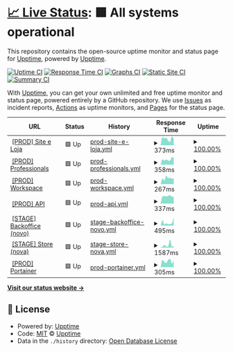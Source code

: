 # [📈 Live Status](https://hub-xp.github.io/testfy-status/): <!--live status--> **🟩 All systems operational**

This repository contains the open-source uptime monitor and status page for [Upptime](https://upptime.js.org), powered by [Upptime](https://github.com/upptime/upptime).

[![Uptime CI](https://github.com/hub-xp/testfy-status/workflows/Uptime%20CI/badge.svg)](https://github.com/hub-xp/testfy-status/actions?query=workflow%3A%22Uptime+CI%22)
[![Response Time CI](https://github.com/hub-xp/testfy-status/workflows/Response%20Time%20CI/badge.svg)](https://github.com/hub-xp/testfy-status/actions?query=workflow%3A%22Response+Time+CI%22)
[![Graphs CI](https://github.com/hub-xp/testfy-status/workflows/Graphs%20CI/badge.svg)](https://github.com/hub-xp/testfy-status/actions?query=workflow%3A%22Graphs+CI%22)
[![Static Site CI](https://github.com/hub-xp/testfy-status/workflows/Static%20Site%20CI/badge.svg)](https://github.com/hub-xp/testfy-status/actions?query=workflow%3A%22Static+Site+CI%22)
[![Summary CI](https://github.com/hub-xp/testfy-status/workflows/Summary%20CI/badge.svg)](https://github.com/hub-xp/testfy-status/actions?query=workflow%3A%22Summary+CI%22)

With [Upptime](https://upptime.js.org), you can get your own unlimited and free uptime monitor and status page, powered entirely by a GitHub repository. We use [Issues](https://github.com/upptime/upptime/issues) as incident reports, [Actions](https://github.com/hub-xp/testfy-status/actions) as uptime monitors, and [Pages](https://hub-xp.github.io/testfy-status/) for the status page.

<!--start: status pages-->
<!-- This summary is generated by Upptime (https://github.com/upptime/upptime) -->
<!-- Do not edit this manually, your changes will be overwritten -->
<!-- prettier-ignore -->
| URL | Status | History | Response Time | Uptime |
| --- | ------ | ------- | ------------- | ------ |
| <img alt="" src="https://favicons.githubusercontent.com/testfy.com.br" height="13"> [[PROD] Site e Loja](https://testfy.com.br/) | 🟩 Up | [prod-site-e-loja.yml](https://github.com/hub-xp/testfy-status/commits/HEAD/history/prod-site-e-loja.yml) | <details><summary><img alt="Response time graph" src="./graphs/prod-site-e-loja/response-time-week.png" height="20"> 373ms</summary><br><a href="https://hub-xp.github.io/testfy-status/history/prod-site-e-loja"><img alt="Response time 537" src="https://img.shields.io/endpoint?url=https%3A%2F%2Fraw.githubusercontent.com%2Fhub-xp%2Ftestfy-status%2FHEAD%2Fapi%2Fprod-site-e-loja%2Fresponse-time.json"></a><br><a href="https://hub-xp.github.io/testfy-status/history/prod-site-e-loja"><img alt="24-hour response time 385" src="https://img.shields.io/endpoint?url=https%3A%2F%2Fraw.githubusercontent.com%2Fhub-xp%2Ftestfy-status%2FHEAD%2Fapi%2Fprod-site-e-loja%2Fresponse-time-day.json"></a><br><a href="https://hub-xp.github.io/testfy-status/history/prod-site-e-loja"><img alt="7-day response time 373" src="https://img.shields.io/endpoint?url=https%3A%2F%2Fraw.githubusercontent.com%2Fhub-xp%2Ftestfy-status%2FHEAD%2Fapi%2Fprod-site-e-loja%2Fresponse-time-week.json"></a><br><a href="https://hub-xp.github.io/testfy-status/history/prod-site-e-loja"><img alt="30-day response time 393" src="https://img.shields.io/endpoint?url=https%3A%2F%2Fraw.githubusercontent.com%2Fhub-xp%2Ftestfy-status%2FHEAD%2Fapi%2Fprod-site-e-loja%2Fresponse-time-month.json"></a><br><a href="https://hub-xp.github.io/testfy-status/history/prod-site-e-loja"><img alt="1-year response time 537" src="https://img.shields.io/endpoint?url=https%3A%2F%2Fraw.githubusercontent.com%2Fhub-xp%2Ftestfy-status%2FHEAD%2Fapi%2Fprod-site-e-loja%2Fresponse-time-year.json"></a></details> | <details><summary><a href="https://hub-xp.github.io/testfy-status/history/prod-site-e-loja">100.00%</a></summary><a href="https://hub-xp.github.io/testfy-status/history/prod-site-e-loja"><img alt="All-time uptime 99.87%" src="https://img.shields.io/endpoint?url=https%3A%2F%2Fraw.githubusercontent.com%2Fhub-xp%2Ftestfy-status%2FHEAD%2Fapi%2Fprod-site-e-loja%2Fuptime.json"></a><br><a href="https://hub-xp.github.io/testfy-status/history/prod-site-e-loja"><img alt="24-hour uptime 100.00%" src="https://img.shields.io/endpoint?url=https%3A%2F%2Fraw.githubusercontent.com%2Fhub-xp%2Ftestfy-status%2FHEAD%2Fapi%2Fprod-site-e-loja%2Fuptime-day.json"></a><br><a href="https://hub-xp.github.io/testfy-status/history/prod-site-e-loja"><img alt="7-day uptime 100.00%" src="https://img.shields.io/endpoint?url=https%3A%2F%2Fraw.githubusercontent.com%2Fhub-xp%2Ftestfy-status%2FHEAD%2Fapi%2Fprod-site-e-loja%2Fuptime-week.json"></a><br><a href="https://hub-xp.github.io/testfy-status/history/prod-site-e-loja"><img alt="30-day uptime 99.93%" src="https://img.shields.io/endpoint?url=https%3A%2F%2Fraw.githubusercontent.com%2Fhub-xp%2Ftestfy-status%2FHEAD%2Fapi%2Fprod-site-e-loja%2Fuptime-month.json"></a><br><a href="https://hub-xp.github.io/testfy-status/history/prod-site-e-loja"><img alt="1-year uptime 99.87%" src="https://img.shields.io/endpoint?url=https%3A%2F%2Fraw.githubusercontent.com%2Fhub-xp%2Ftestfy-status%2FHEAD%2Fapi%2Fprod-site-e-loja%2Fuptime-year.json"></a></details>
| <img alt="" src="https://favicons.githubusercontent.com/pro.testfy.com.br" height="13"> [[PROD] Professionals](https://pro.testfy.com.br/) | 🟩 Up | [prod-professionals.yml](https://github.com/hub-xp/testfy-status/commits/HEAD/history/prod-professionals.yml) | <details><summary><img alt="Response time graph" src="./graphs/prod-professionals/response-time-week.png" height="20"> 358ms</summary><br><a href="https://hub-xp.github.io/testfy-status/history/prod-professionals"><img alt="Response time 401" src="https://img.shields.io/endpoint?url=https%3A%2F%2Fraw.githubusercontent.com%2Fhub-xp%2Ftestfy-status%2FHEAD%2Fapi%2Fprod-professionals%2Fresponse-time.json"></a><br><a href="https://hub-xp.github.io/testfy-status/history/prod-professionals"><img alt="24-hour response time 445" src="https://img.shields.io/endpoint?url=https%3A%2F%2Fraw.githubusercontent.com%2Fhub-xp%2Ftestfy-status%2FHEAD%2Fapi%2Fprod-professionals%2Fresponse-time-day.json"></a><br><a href="https://hub-xp.github.io/testfy-status/history/prod-professionals"><img alt="7-day response time 358" src="https://img.shields.io/endpoint?url=https%3A%2F%2Fraw.githubusercontent.com%2Fhub-xp%2Ftestfy-status%2FHEAD%2Fapi%2Fprod-professionals%2Fresponse-time-week.json"></a><br><a href="https://hub-xp.github.io/testfy-status/history/prod-professionals"><img alt="30-day response time 368" src="https://img.shields.io/endpoint?url=https%3A%2F%2Fraw.githubusercontent.com%2Fhub-xp%2Ftestfy-status%2FHEAD%2Fapi%2Fprod-professionals%2Fresponse-time-month.json"></a><br><a href="https://hub-xp.github.io/testfy-status/history/prod-professionals"><img alt="1-year response time 401" src="https://img.shields.io/endpoint?url=https%3A%2F%2Fraw.githubusercontent.com%2Fhub-xp%2Ftestfy-status%2FHEAD%2Fapi%2Fprod-professionals%2Fresponse-time-year.json"></a></details> | <details><summary><a href="https://hub-xp.github.io/testfy-status/history/prod-professionals">100.00%</a></summary><a href="https://hub-xp.github.io/testfy-status/history/prod-professionals"><img alt="All-time uptime 92.62%" src="https://img.shields.io/endpoint?url=https%3A%2F%2Fraw.githubusercontent.com%2Fhub-xp%2Ftestfy-status%2FHEAD%2Fapi%2Fprod-professionals%2Fuptime.json"></a><br><a href="https://hub-xp.github.io/testfy-status/history/prod-professionals"><img alt="24-hour uptime 100.00%" src="https://img.shields.io/endpoint?url=https%3A%2F%2Fraw.githubusercontent.com%2Fhub-xp%2Ftestfy-status%2FHEAD%2Fapi%2Fprod-professionals%2Fuptime-day.json"></a><br><a href="https://hub-xp.github.io/testfy-status/history/prod-professionals"><img alt="7-day uptime 100.00%" src="https://img.shields.io/endpoint?url=https%3A%2F%2Fraw.githubusercontent.com%2Fhub-xp%2Ftestfy-status%2FHEAD%2Fapi%2Fprod-professionals%2Fuptime-week.json"></a><br><a href="https://hub-xp.github.io/testfy-status/history/prod-professionals"><img alt="30-day uptime 100.00%" src="https://img.shields.io/endpoint?url=https%3A%2F%2Fraw.githubusercontent.com%2Fhub-xp%2Ftestfy-status%2FHEAD%2Fapi%2Fprod-professionals%2Fuptime-month.json"></a><br><a href="https://hub-xp.github.io/testfy-status/history/prod-professionals"><img alt="1-year uptime 92.62%" src="https://img.shields.io/endpoint?url=https%3A%2F%2Fraw.githubusercontent.com%2Fhub-xp%2Ftestfy-status%2FHEAD%2Fapi%2Fprod-professionals%2Fuptime-year.json"></a></details>
| <img alt="" src="https://favicons.githubusercontent.com/workspace.testfy.com.br" height="13"> [[PROD] Workspace](http://workspace.testfy.com.br/) | 🟩 Up | [prod-workspace.yml](https://github.com/hub-xp/testfy-status/commits/HEAD/history/prod-workspace.yml) | <details><summary><img alt="Response time graph" src="./graphs/prod-workspace/response-time-week.png" height="20"> 267ms</summary><br><a href="https://hub-xp.github.io/testfy-status/history/prod-workspace"><img alt="Response time 265" src="https://img.shields.io/endpoint?url=https%3A%2F%2Fraw.githubusercontent.com%2Fhub-xp%2Ftestfy-status%2FHEAD%2Fapi%2Fprod-workspace%2Fresponse-time.json"></a><br><a href="https://hub-xp.github.io/testfy-status/history/prod-workspace"><img alt="24-hour response time 258" src="https://img.shields.io/endpoint?url=https%3A%2F%2Fraw.githubusercontent.com%2Fhub-xp%2Ftestfy-status%2FHEAD%2Fapi%2Fprod-workspace%2Fresponse-time-day.json"></a><br><a href="https://hub-xp.github.io/testfy-status/history/prod-workspace"><img alt="7-day response time 267" src="https://img.shields.io/endpoint?url=https%3A%2F%2Fraw.githubusercontent.com%2Fhub-xp%2Ftestfy-status%2FHEAD%2Fapi%2Fprod-workspace%2Fresponse-time-week.json"></a><br><a href="https://hub-xp.github.io/testfy-status/history/prod-workspace"><img alt="30-day response time 283" src="https://img.shields.io/endpoint?url=https%3A%2F%2Fraw.githubusercontent.com%2Fhub-xp%2Ftestfy-status%2FHEAD%2Fapi%2Fprod-workspace%2Fresponse-time-month.json"></a><br><a href="https://hub-xp.github.io/testfy-status/history/prod-workspace"><img alt="1-year response time 265" src="https://img.shields.io/endpoint?url=https%3A%2F%2Fraw.githubusercontent.com%2Fhub-xp%2Ftestfy-status%2FHEAD%2Fapi%2Fprod-workspace%2Fresponse-time-year.json"></a></details> | <details><summary><a href="https://hub-xp.github.io/testfy-status/history/prod-workspace">100.00%</a></summary><a href="https://hub-xp.github.io/testfy-status/history/prod-workspace"><img alt="All-time uptime 100.00%" src="https://img.shields.io/endpoint?url=https%3A%2F%2Fraw.githubusercontent.com%2Fhub-xp%2Ftestfy-status%2FHEAD%2Fapi%2Fprod-workspace%2Fuptime.json"></a><br><a href="https://hub-xp.github.io/testfy-status/history/prod-workspace"><img alt="24-hour uptime 100.00%" src="https://img.shields.io/endpoint?url=https%3A%2F%2Fraw.githubusercontent.com%2Fhub-xp%2Ftestfy-status%2FHEAD%2Fapi%2Fprod-workspace%2Fuptime-day.json"></a><br><a href="https://hub-xp.github.io/testfy-status/history/prod-workspace"><img alt="7-day uptime 100.00%" src="https://img.shields.io/endpoint?url=https%3A%2F%2Fraw.githubusercontent.com%2Fhub-xp%2Ftestfy-status%2FHEAD%2Fapi%2Fprod-workspace%2Fuptime-week.json"></a><br><a href="https://hub-xp.github.io/testfy-status/history/prod-workspace"><img alt="30-day uptime 100.00%" src="https://img.shields.io/endpoint?url=https%3A%2F%2Fraw.githubusercontent.com%2Fhub-xp%2Ftestfy-status%2FHEAD%2Fapi%2Fprod-workspace%2Fuptime-month.json"></a><br><a href="https://hub-xp.github.io/testfy-status/history/prod-workspace"><img alt="1-year uptime 100.00%" src="https://img.shields.io/endpoint?url=https%3A%2F%2Fraw.githubusercontent.com%2Fhub-xp%2Ftestfy-status%2FHEAD%2Fapi%2Fprod-workspace%2Fuptime-year.json"></a></details>
| <img alt="" src="https://favicons.githubusercontent.com/api.testfy.com.br" height="13"> [[PROD] API](https://api.testfy.com.br/public/healthcheck/liveness) | 🟩 Up | [prod-api.yml](https://github.com/hub-xp/testfy-status/commits/HEAD/history/prod-api.yml) | <details><summary><img alt="Response time graph" src="./graphs/prod-api/response-time-week.png" height="20"> 337ms</summary><br><a href="https://hub-xp.github.io/testfy-status/history/prod-api"><img alt="Response time 292" src="https://img.shields.io/endpoint?url=https%3A%2F%2Fraw.githubusercontent.com%2Fhub-xp%2Ftestfy-status%2FHEAD%2Fapi%2Fprod-api%2Fresponse-time.json"></a><br><a href="https://hub-xp.github.io/testfy-status/history/prod-api"><img alt="24-hour response time 313" src="https://img.shields.io/endpoint?url=https%3A%2F%2Fraw.githubusercontent.com%2Fhub-xp%2Ftestfy-status%2FHEAD%2Fapi%2Fprod-api%2Fresponse-time-day.json"></a><br><a href="https://hub-xp.github.io/testfy-status/history/prod-api"><img alt="7-day response time 337" src="https://img.shields.io/endpoint?url=https%3A%2F%2Fraw.githubusercontent.com%2Fhub-xp%2Ftestfy-status%2FHEAD%2Fapi%2Fprod-api%2Fresponse-time-week.json"></a><br><a href="https://hub-xp.github.io/testfy-status/history/prod-api"><img alt="30-day response time 311" src="https://img.shields.io/endpoint?url=https%3A%2F%2Fraw.githubusercontent.com%2Fhub-xp%2Ftestfy-status%2FHEAD%2Fapi%2Fprod-api%2Fresponse-time-month.json"></a><br><a href="https://hub-xp.github.io/testfy-status/history/prod-api"><img alt="1-year response time 292" src="https://img.shields.io/endpoint?url=https%3A%2F%2Fraw.githubusercontent.com%2Fhub-xp%2Ftestfy-status%2FHEAD%2Fapi%2Fprod-api%2Fresponse-time-year.json"></a></details> | <details><summary><a href="https://hub-xp.github.io/testfy-status/history/prod-api">100.00%</a></summary><a href="https://hub-xp.github.io/testfy-status/history/prod-api"><img alt="All-time uptime 99.96%" src="https://img.shields.io/endpoint?url=https%3A%2F%2Fraw.githubusercontent.com%2Fhub-xp%2Ftestfy-status%2FHEAD%2Fapi%2Fprod-api%2Fuptime.json"></a><br><a href="https://hub-xp.github.io/testfy-status/history/prod-api"><img alt="24-hour uptime 100.00%" src="https://img.shields.io/endpoint?url=https%3A%2F%2Fraw.githubusercontent.com%2Fhub-xp%2Ftestfy-status%2FHEAD%2Fapi%2Fprod-api%2Fuptime-day.json"></a><br><a href="https://hub-xp.github.io/testfy-status/history/prod-api"><img alt="7-day uptime 100.00%" src="https://img.shields.io/endpoint?url=https%3A%2F%2Fraw.githubusercontent.com%2Fhub-xp%2Ftestfy-status%2FHEAD%2Fapi%2Fprod-api%2Fuptime-week.json"></a><br><a href="https://hub-xp.github.io/testfy-status/history/prod-api"><img alt="30-day uptime 100.00%" src="https://img.shields.io/endpoint?url=https%3A%2F%2Fraw.githubusercontent.com%2Fhub-xp%2Ftestfy-status%2FHEAD%2Fapi%2Fprod-api%2Fuptime-month.json"></a><br><a href="https://hub-xp.github.io/testfy-status/history/prod-api"><img alt="1-year uptime 99.96%" src="https://img.shields.io/endpoint?url=https%3A%2F%2Fraw.githubusercontent.com%2Fhub-xp%2Ftestfy-status%2FHEAD%2Fapi%2Fprod-api%2Fuptime-year.json"></a></details>
| <img alt="" src="https://favicons.githubusercontent.com/workspace-stage.testfy.com.br" height="13"> [[STAGE] Backoffice (novo)](https://workspace-stage.testfy.com.br/) | 🟩 Up | [stage-backoffice-novo.yml](https://github.com/hub-xp/testfy-status/commits/HEAD/history/stage-backoffice-novo.yml) | <details><summary><img alt="Response time graph" src="./graphs/stage-backoffice-novo/response-time-week.png" height="20"> 495ms</summary><br><a href="https://hub-xp.github.io/testfy-status/history/stage-backoffice-novo"><img alt="Response time 669" src="https://img.shields.io/endpoint?url=https%3A%2F%2Fraw.githubusercontent.com%2Fhub-xp%2Ftestfy-status%2FHEAD%2Fapi%2Fstage-backoffice-novo%2Fresponse-time.json"></a><br><a href="https://hub-xp.github.io/testfy-status/history/stage-backoffice-novo"><img alt="24-hour response time 1299" src="https://img.shields.io/endpoint?url=https%3A%2F%2Fraw.githubusercontent.com%2Fhub-xp%2Ftestfy-status%2FHEAD%2Fapi%2Fstage-backoffice-novo%2Fresponse-time-day.json"></a><br><a href="https://hub-xp.github.io/testfy-status/history/stage-backoffice-novo"><img alt="7-day response time 495" src="https://img.shields.io/endpoint?url=https%3A%2F%2Fraw.githubusercontent.com%2Fhub-xp%2Ftestfy-status%2FHEAD%2Fapi%2Fstage-backoffice-novo%2Fresponse-time-week.json"></a><br><a href="https://hub-xp.github.io/testfy-status/history/stage-backoffice-novo"><img alt="30-day response time 826" src="https://img.shields.io/endpoint?url=https%3A%2F%2Fraw.githubusercontent.com%2Fhub-xp%2Ftestfy-status%2FHEAD%2Fapi%2Fstage-backoffice-novo%2Fresponse-time-month.json"></a><br><a href="https://hub-xp.github.io/testfy-status/history/stage-backoffice-novo"><img alt="1-year response time 669" src="https://img.shields.io/endpoint?url=https%3A%2F%2Fraw.githubusercontent.com%2Fhub-xp%2Ftestfy-status%2FHEAD%2Fapi%2Fstage-backoffice-novo%2Fresponse-time-year.json"></a></details> | <details><summary><a href="https://hub-xp.github.io/testfy-status/history/stage-backoffice-novo">100.00%</a></summary><a href="https://hub-xp.github.io/testfy-status/history/stage-backoffice-novo"><img alt="All-time uptime 99.94%" src="https://img.shields.io/endpoint?url=https%3A%2F%2Fraw.githubusercontent.com%2Fhub-xp%2Ftestfy-status%2FHEAD%2Fapi%2Fstage-backoffice-novo%2Fuptime.json"></a><br><a href="https://hub-xp.github.io/testfy-status/history/stage-backoffice-novo"><img alt="24-hour uptime 100.00%" src="https://img.shields.io/endpoint?url=https%3A%2F%2Fraw.githubusercontent.com%2Fhub-xp%2Ftestfy-status%2FHEAD%2Fapi%2Fstage-backoffice-novo%2Fuptime-day.json"></a><br><a href="https://hub-xp.github.io/testfy-status/history/stage-backoffice-novo"><img alt="7-day uptime 100.00%" src="https://img.shields.io/endpoint?url=https%3A%2F%2Fraw.githubusercontent.com%2Fhub-xp%2Ftestfy-status%2FHEAD%2Fapi%2Fstage-backoffice-novo%2Fuptime-week.json"></a><br><a href="https://hub-xp.github.io/testfy-status/history/stage-backoffice-novo"><img alt="30-day uptime 99.87%" src="https://img.shields.io/endpoint?url=https%3A%2F%2Fraw.githubusercontent.com%2Fhub-xp%2Ftestfy-status%2FHEAD%2Fapi%2Fstage-backoffice-novo%2Fuptime-month.json"></a><br><a href="https://hub-xp.github.io/testfy-status/history/stage-backoffice-novo"><img alt="1-year uptime 99.94%" src="https://img.shields.io/endpoint?url=https%3A%2F%2Fraw.githubusercontent.com%2Fhub-xp%2Ftestfy-status%2FHEAD%2Fapi%2Fstage-backoffice-novo%2Fuptime-year.json"></a></details>
| <img alt="" src="https://favicons.githubusercontent.com/store-stage.testfy.com.br" height="13"> [[STAGE] Store (nova)](https://store-stage.testfy.com.br/) | 🟩 Up | [stage-store-nova.yml](https://github.com/hub-xp/testfy-status/commits/HEAD/history/stage-store-nova.yml) | <details><summary><img alt="Response time graph" src="./graphs/stage-store-nova/response-time-week.png" height="20"> 1587ms</summary><br><a href="https://hub-xp.github.io/testfy-status/history/stage-store-nova"><img alt="Response time 961" src="https://img.shields.io/endpoint?url=https%3A%2F%2Fraw.githubusercontent.com%2Fhub-xp%2Ftestfy-status%2FHEAD%2Fapi%2Fstage-store-nova%2Fresponse-time.json"></a><br><a href="https://hub-xp.github.io/testfy-status/history/stage-store-nova"><img alt="24-hour response time 893" src="https://img.shields.io/endpoint?url=https%3A%2F%2Fraw.githubusercontent.com%2Fhub-xp%2Ftestfy-status%2FHEAD%2Fapi%2Fstage-store-nova%2Fresponse-time-day.json"></a><br><a href="https://hub-xp.github.io/testfy-status/history/stage-store-nova"><img alt="7-day response time 1587" src="https://img.shields.io/endpoint?url=https%3A%2F%2Fraw.githubusercontent.com%2Fhub-xp%2Ftestfy-status%2FHEAD%2Fapi%2Fstage-store-nova%2Fresponse-time-week.json"></a><br><a href="https://hub-xp.github.io/testfy-status/history/stage-store-nova"><img alt="30-day response time 1131" src="https://img.shields.io/endpoint?url=https%3A%2F%2Fraw.githubusercontent.com%2Fhub-xp%2Ftestfy-status%2FHEAD%2Fapi%2Fstage-store-nova%2Fresponse-time-month.json"></a><br><a href="https://hub-xp.github.io/testfy-status/history/stage-store-nova"><img alt="1-year response time 961" src="https://img.shields.io/endpoint?url=https%3A%2F%2Fraw.githubusercontent.com%2Fhub-xp%2Ftestfy-status%2FHEAD%2Fapi%2Fstage-store-nova%2Fresponse-time-year.json"></a></details> | <details><summary><a href="https://hub-xp.github.io/testfy-status/history/stage-store-nova">100.00%</a></summary><a href="https://hub-xp.github.io/testfy-status/history/stage-store-nova"><img alt="All-time uptime 99.98%" src="https://img.shields.io/endpoint?url=https%3A%2F%2Fraw.githubusercontent.com%2Fhub-xp%2Ftestfy-status%2FHEAD%2Fapi%2Fstage-store-nova%2Fuptime.json"></a><br><a href="https://hub-xp.github.io/testfy-status/history/stage-store-nova"><img alt="24-hour uptime 100.00%" src="https://img.shields.io/endpoint?url=https%3A%2F%2Fraw.githubusercontent.com%2Fhub-xp%2Ftestfy-status%2FHEAD%2Fapi%2Fstage-store-nova%2Fuptime-day.json"></a><br><a href="https://hub-xp.github.io/testfy-status/history/stage-store-nova"><img alt="7-day uptime 100.00%" src="https://img.shields.io/endpoint?url=https%3A%2F%2Fraw.githubusercontent.com%2Fhub-xp%2Ftestfy-status%2FHEAD%2Fapi%2Fstage-store-nova%2Fuptime-week.json"></a><br><a href="https://hub-xp.github.io/testfy-status/history/stage-store-nova"><img alt="30-day uptime 100.00%" src="https://img.shields.io/endpoint?url=https%3A%2F%2Fraw.githubusercontent.com%2Fhub-xp%2Ftestfy-status%2FHEAD%2Fapi%2Fstage-store-nova%2Fuptime-month.json"></a><br><a href="https://hub-xp.github.io/testfy-status/history/stage-store-nova"><img alt="1-year uptime 99.98%" src="https://img.shields.io/endpoint?url=https%3A%2F%2Fraw.githubusercontent.com%2Fhub-xp%2Ftestfy-status%2FHEAD%2Fapi%2Fstage-store-nova%2Fuptime-year.json"></a></details>
| <img alt="" src="https://favicons.githubusercontent.com/portainer.testfy.com.br" height="13"> [[PROD] Portainer](https://portainer.testfy.com.br/) | 🟩 Up | [prod-portainer.yml](https://github.com/hub-xp/testfy-status/commits/HEAD/history/prod-portainer.yml) | <details><summary><img alt="Response time graph" src="./graphs/prod-portainer/response-time-week.png" height="20"> 305ms</summary><br><a href="https://hub-xp.github.io/testfy-status/history/prod-portainer"><img alt="Response time 237" src="https://img.shields.io/endpoint?url=https%3A%2F%2Fraw.githubusercontent.com%2Fhub-xp%2Ftestfy-status%2FHEAD%2Fapi%2Fprod-portainer%2Fresponse-time.json"></a><br><a href="https://hub-xp.github.io/testfy-status/history/prod-portainer"><img alt="24-hour response time 333" src="https://img.shields.io/endpoint?url=https%3A%2F%2Fraw.githubusercontent.com%2Fhub-xp%2Ftestfy-status%2FHEAD%2Fapi%2Fprod-portainer%2Fresponse-time-day.json"></a><br><a href="https://hub-xp.github.io/testfy-status/history/prod-portainer"><img alt="7-day response time 305" src="https://img.shields.io/endpoint?url=https%3A%2F%2Fraw.githubusercontent.com%2Fhub-xp%2Ftestfy-status%2FHEAD%2Fapi%2Fprod-portainer%2Fresponse-time-week.json"></a><br><a href="https://hub-xp.github.io/testfy-status/history/prod-portainer"><img alt="30-day response time 306" src="https://img.shields.io/endpoint?url=https%3A%2F%2Fraw.githubusercontent.com%2Fhub-xp%2Ftestfy-status%2FHEAD%2Fapi%2Fprod-portainer%2Fresponse-time-month.json"></a><br><a href="https://hub-xp.github.io/testfy-status/history/prod-portainer"><img alt="1-year response time 237" src="https://img.shields.io/endpoint?url=https%3A%2F%2Fraw.githubusercontent.com%2Fhub-xp%2Ftestfy-status%2FHEAD%2Fapi%2Fprod-portainer%2Fresponse-time-year.json"></a></details> | <details><summary><a href="https://hub-xp.github.io/testfy-status/history/prod-portainer">100.00%</a></summary><a href="https://hub-xp.github.io/testfy-status/history/prod-portainer"><img alt="All-time uptime 99.97%" src="https://img.shields.io/endpoint?url=https%3A%2F%2Fraw.githubusercontent.com%2Fhub-xp%2Ftestfy-status%2FHEAD%2Fapi%2Fprod-portainer%2Fuptime.json"></a><br><a href="https://hub-xp.github.io/testfy-status/history/prod-portainer"><img alt="24-hour uptime 100.00%" src="https://img.shields.io/endpoint?url=https%3A%2F%2Fraw.githubusercontent.com%2Fhub-xp%2Ftestfy-status%2FHEAD%2Fapi%2Fprod-portainer%2Fuptime-day.json"></a><br><a href="https://hub-xp.github.io/testfy-status/history/prod-portainer"><img alt="7-day uptime 100.00%" src="https://img.shields.io/endpoint?url=https%3A%2F%2Fraw.githubusercontent.com%2Fhub-xp%2Ftestfy-status%2FHEAD%2Fapi%2Fprod-portainer%2Fuptime-week.json"></a><br><a href="https://hub-xp.github.io/testfy-status/history/prod-portainer"><img alt="30-day uptime 100.00%" src="https://img.shields.io/endpoint?url=https%3A%2F%2Fraw.githubusercontent.com%2Fhub-xp%2Ftestfy-status%2FHEAD%2Fapi%2Fprod-portainer%2Fuptime-month.json"></a><br><a href="https://hub-xp.github.io/testfy-status/history/prod-portainer"><img alt="1-year uptime 99.97%" src="https://img.shields.io/endpoint?url=https%3A%2F%2Fraw.githubusercontent.com%2Fhub-xp%2Ftestfy-status%2FHEAD%2Fapi%2Fprod-portainer%2Fuptime-year.json"></a></details>

<!--end: status pages-->

[**Visit our status website →**](https://hub-xp.github.io/testfy-status/)

## 📄 License

- Powered by: [Upptime](https://github.com/upptime/upptime)
- Code: [MIT](./LICENSE) © [Upptime](https://upptime.js.org)
- Data in the `./history` directory: [Open Database License](https://opendatacommons.org/licenses/odbl/1-0/)
